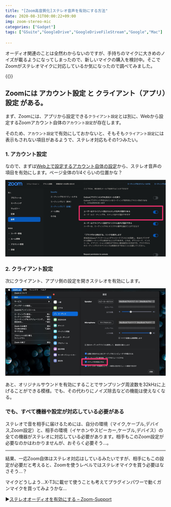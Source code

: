 ```yaml
---
title: "[Zoom高音質化]ステレオ音声を有効にする方法"
date: 2020-08-31T00:00:22+09:00
img: zoom-stereo-mic
categories: ["Gadget"]
tags: ["GSuite","GoogleDrive","GoogleDriveFileStream","Google","Mac"]

---
```


オーディオ関連のことは全然わからないのですが、手持ちのマイクに大きめのノイズが載るようになってしまったので、新しいマイクの購入を検討中。そこでZoomがステレオマイクに対応しているか気になったので調べてみました。

{{<ad>}}

## Zoomには アカウント設定 と クライアント（アプリ）設定 がある。

まず、Zoomには、アプリから設定できる`クライアント設定`とは別に、Webから設定するZoomアカウント自体の`アカウント設定`が存在します。

そのため、`アカウント設定`で有効にしておかないと、そもそも`クライアント設定`には表示もされない項目があるようで、ステレオ対応もその1つみたい。

### 1. アカウント設定

なので、まずは[Web上で設定するアカウント自体の設定](https://zoom.us/profile/setting#DefaultClientSendInvite-title)から、ステレオ音声の項目を有効にします。ページ全体の1/4ぐらいの位置かな？

![](../../../images/zoom-stereo-mic-1.jpg)

### 2. クライアント設定

次にクライアント、アプリ側の設定を開きステレオを有効にします。

![メニューバー＞zoom.us＞設定＞オーディオ](../../../images/zoom-stereo-mic-2.jpg)

あと、オリジナルサウンドを有効にすることでサンプリング周波数を32kHzに上げることができる模様。でも、その代わりにノイズ除去などの機能は使えなくなる。

### でも、すべて機器や設定が対応している必要がある

ステレオで音を相手に届けるためには、自分の環境（マイク,ケーブル,デバイス,Zoom設定）と、相手の環境（イヤホンやスピーカー,ケーブル,デバイス）の全ての機器がステレオに対応している必要があります。相手もこのZoom設定が必要なのかはわかりませんが、おそらく必要そう...。

***

結果、一応Zoom自体はステレオ対応はしているみたいですが、相手にもこの設定が必要だと考えると、Zoomを使うレベルではステレオマイクを買う必要はなさそう...？

マイクどうしよう...X-T3に載せて使うことも考えてプラグインパワーで動くガンマイクを買ってみようかな...

▶︎[ステレオオーディオを有効にする – Zoom-Support](https://zoom-support.nissho-ele.co.jp/hc/ja/articles/360022991552-ステレオオーディオを有効にする)